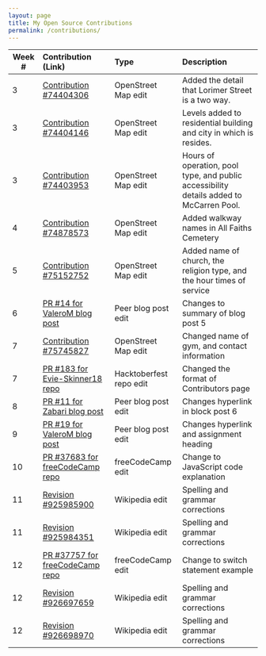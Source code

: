 ```yaml
---
layout: page
title: My Open Source Contributions
permalink: /contributions/
---
```


<!--
Type of the contribution should be "Wikipedia edit", "OpenStreet Map feature", "Project Documentation", "Project Code", "Blog Edit", etc.

The description should include a brief summary of what you did.

Replace the first row below with your contribution.

-->





| Week #       | Contribution (Link)  | Type  | Description |
|---|:---|:---|:---|
|  3   | [Contribution #74404306](https://www.openstreetmap.org/changeset/74404306)  | OpenStreet Map edit |Added the detail that Lorimer Street is a two way. |
|  3   | [Contribution #74404146](https://www.openstreetmap.org/changeset/74404146)   |  OpenStreet Map edit   |Levels added to residential building and city in which is resides.    |
|  3   | [Contribution #74403953](https://www.openstreetmap.org/changeset/74403953)    |  OpenStreet Map edit   |Hours of operation, pool type, and public accessibility details added to McCarren Pool.     |
|  4   | [Contribution #74878573](https://www.openstreetmap.org/changeset/74878573)    |  OpenStreet Map edit   |Added walkway names in All Faiths Cemetery   |
|  5   | [Contribution #75152752](https://www.openstreetmap.org/changeset/75152752)    |  OpenStreet Map edit   |Added name of church, the religion type, and the hour times of service   |
|  6   | [PR #14 for ValeroM blog post](https://github.com/hunter-college-ossd-fall-2019/ValeroM-weekly/pull/14)    |  Peer blog post edit   |Changes to summary of blog post 5  |
|  7   | [Contribution #75745827](https://www.openstreetmap.org/changeset/75745827)    |  OpenStreet Map edit   |Changed name of gym, and contact information  |
|  7   | [PR #183 for Evie-Skinner18 repo](https://github.com/Evie-Skinner18/happy_hacktoberfest_19/pull/183)    |  Hacktoberfest repo edit  |Changed the format of Contributors page  |
|  8   | [PR #11 for Zabari blog post](https://github.com/hunter-college-ossd-fall-2019/Zabari-weekly/pull/11)    |  Peer blog post edit | Changes hyperlink in block post 6 |
|  9   | [PR #19 for ValeroM blog post](https://github.com/hunter-college-ossd-fall-2019/ValeroM-weekly/pull/19)    |  Peer blog post edit | Changes hyperlink and assignment heading |
|  10   | [PR #37683 for freeCodeCamp repo](https://github.com/freeCodeCamp/freeCodeCamp/pull/37683)    |  freeCodeCamp edit | Change to JavaScript code explanation |
|  11   | [Revision #925985900](https://en.wikipedia.org/w/index.php?title=It%27s_Kind_of_a_Funny_Story&diff=prev&oldid=925985900)    |  Wikipedia edit | Spelling and grammar corrections |
|  11   | [Revision #925984351](https://en.wikipedia.org/w/index.php?title=Beaches_(film)&diff=prev&oldid=925984351)    |  Wikipedia edit | Spelling and grammar corrections |
|  12   | [PR #37757 for freeCodeCamp repo](https://github.com/freeCodeCamp/freeCodeCamp/pull/37757)    |  freeCodeCamp edit | Change to switch statement example |
|  12   | [Revision #926697659](https://en.wikipedia.org/w/index.php?title=Z%C3%B3calo&diff=prev&oldid=926697659)    |  Wikipedia edit | Spelling and grammar corrections |
|  12   | [Revision #926698970](https://en.wikipedia.org/w/index.php?title=Ali_Krieger&diff=prev&oldid=926698970)    |  Wikipedia edit | Spelling and grammar corrections |
